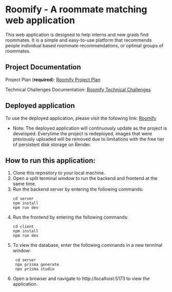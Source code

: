# Roomify - A roommate matching web application

This web application is designed to help interns and new grads find roommates. It is a simple and easy-to-use platform that recommends people individual based roommate recommendations, or optimal groups of roommates.

## Project Documentation

Project Plan (**required**): [Roomify Project Plan](https://docs.google.com/document/d/16vlOeixRl765HqjoHOrlddstkpDiZVMz_vsW1B8fjA8/edit?usp=sharing)

Technical Challenges Documentation: [Roomify Technical Challenges](https://docs.google.com/document/d/1f9lq1fQQ2rHf0PlS3mazFINteZk_Dk40Gpoffj_iBzg/edit?usp=sharing)

## Deployed application

To use the deployed application, please visit the following link: [Roomify](https://roomify-metau.onrender.com/)

- Note: The deployed application will continuously update as the project is developed. Everytime the project is redeployed, images that were previously uploaded will be removed due to limitations with the free tier of persistent disk storage on Render.

## How to run this application:

1. Clone this repository to your local machine.
2. Open a split terminal window to run the backend and frontend at the same time.
3. Run the backend server by entering the following commands:
   ```
   cd server
   npm install
   npm run dev
   ```
4. Run the frontend by entering the following commands:
   ```
   cd client
   npm install
   npm run dev
   ```
5. To view the database, enter the following commands in a new terminal window:
   ```
    cd server
    npx prisma generate
    npx prisma studio
   ```
6. Open a browser and navigate to http://localhost:5173 to view the application.
